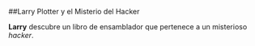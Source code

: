 ##Larry Plotter y el Misterio del Hacker

**Larry** descubre un libro de ensamblador que pertenece a un misterioso *hacker*.
